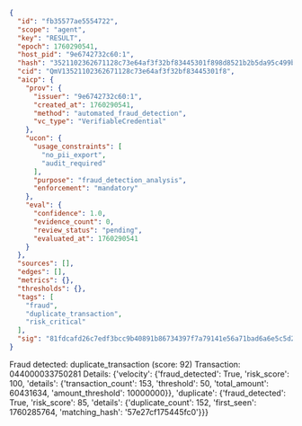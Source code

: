 ```json
{
  "id": "fb35577ae5554722",
  "scope": "agent",
  "key": "RESULT",
  "epoch": 1760290541,
  "host_pid": "9e6742732c60:1",
  "hash": "3521102362671128c73e64af3f32bf83445301f898d8521b2b5da95c499bde9b",
  "cid": "QmV13521102362671128c73e64af3f32bf83445301f8",
  "aicp": {
    "prov": {
      "issuer": "9e6742732c60:1",
      "created_at": 1760290541,
      "method": "automated_fraud_detection",
      "vc_type": "VerifiableCredential"
    },
    "ucon": {
      "usage_constraints": [
        "no_pii_export",
        "audit_required"
      ],
      "purpose": "fraud_detection_analysis",
      "enforcement": "mandatory"
    },
    "eval": {
      "confidence": 1.0,
      "evidence_count": 0,
      "review_status": "pending",
      "evaluated_at": 1760290541
    }
  },
  "sources": [],
  "edges": [],
  "metrics": {},
  "thresholds": {},
  "tags": [
    "fraud",
    "duplicate_transaction",
    "risk_critical"
  ],
  "sig": "81fdcafd26c7edf3bcc9b40891b86734397f7a79141e56a71bad6a6e5c5d23cb"
}
```

Fraud detected: duplicate_transaction (score: 92)
Transaction: 044000033750281
Details: {'velocity': {'fraud_detected': True, 'risk_score': 100, 'details': {'transaction_count': 153, 'threshold': 50, 'total_amount': 60431634, 'amount_threshold': 10000000}}, 'duplicate': {'fraud_detected': True, 'risk_score': 85, 'details': {'duplicate_count': 152, 'first_seen': 1760285764, 'matching_hash': '57e27cf175445fc0'}}}